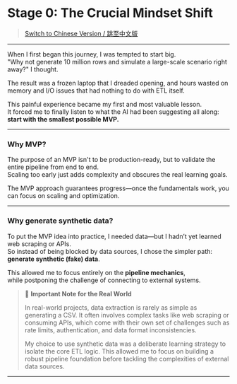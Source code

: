 # Stage 0: The Crucial Mindset Shift
> [Switch to Chinese Version / 跳至中文版](../zh/stage0_mindset.md)
---

When I first began this journey, I was tempted to start big.  
"Why not generate 10 million rows and simulate a large-scale scenario right away?" I thought.  

The result was a frozen laptop that I dreaded opening, and hours wasted on memory and I/O issues that had nothing to do with ETL itself.

This painful experience became my first and most valuable lesson.  
It forced me to finally listen to what the AI had been suggesting all along: **start with the smallest possible MVP.**

---

### Why MVP?
The purpose of an MVP isn't to be production-ready, but to validate the entire pipeline from end to end.  
Scaling too early just adds complexity and obscures the real learning goals.  

The MVP approach guarantees progress—once the fundamentals work, you can focus on scaling and optimization.  

---

### Why generate synthetic data?
To put the MVP idea into practice, I needed data—but I hadn’t yet learned web scraping or APIs.  
So instead of being blocked by data sources, I chose the simpler path: **generate synthetic (fake) data**.  

This allowed me to focus entirely on the **pipeline mechanics**,  
while postponing the challenge of connecting to external systems.

> 📌 **Important Note for the Real World**
>
> In real-world projects, data extraction is rarely as simple as generating a CSV. It often involves complex tasks like web scraping or consuming APIs, which come with their own set of challenges such as rate limits, authentication, and data format inconsistencies.
>
> My choice to use synthetic data was a deliberate learning strategy to isolate the core ETL logic. This allowed me to focus on building a robust pipeline foundation before tackling the complexities of external data sources.
---

